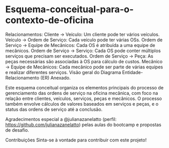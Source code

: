 # Esquema-conceitual-para-o-contexto-de-oficina
Relacionamentos:
Cliente → Veículo: Um cliente pode ter vários veículos.
Veículo → Ordem de Serviço: Cada veículo pode ter várias OSs.
Ordem de Serviço → Equipe de Mecânicos: Cada OS é atribuída a uma equipe de mecânicos.
Ordem de Serviço → Serviço: Cada OS pode conter múltiplos serviços que precisam ser executados.
Ordem de Serviço → Peça: As peças necessárias são associadas à OS para cálculo de custos.
Mecânico → Equipe de Mecânicos: Cada mecânico pode ser parte de várias equipes e realizar diferentes serviços.
Visão geral do Diagrama Entidade-Relacionamento (ER) Anexado.

Este esquema conceitual organiza os elementos principais do processo de gerenciamento das ordens de serviço na oficina mecânica, com foco na relação entre clientes, veículos, serviços, peças e mecânicos. O processo também envolve cálculos de valores baseados em serviços e peças, e o status das ordens de serviço até a conclusão.

Agradecimentos especial a @julianazanelatto (perfil: https://github.com/julianazanelatto) pelas aulas do bootcamp e propostas de desafio.

Contribuições Sinta-se à vontade para contribuir com este projeto!
